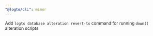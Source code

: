 ```yaml
---
"@logto/cli": minor
---
```


Add `logto database alteration revert-to` command for running `down()` alteration scripts
